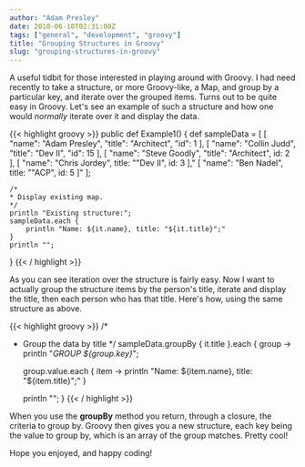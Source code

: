 ```yaml
---
author: "Adam Presley"
date: 2010-06-10T02:31:00Z
tags: ["general", "development", "groovy"]
title: "Grouping Structures in Groovy"
slug: "grouping-structures-in-groovy"
---
```


A useful tidbit for those interested in playing around with Groovy. I
had need recently to take a structure, or more Groovy-like, a Map, and
group by a particular key, and iterate over the grouped items. Turns out
to be quite easy in Groovy. Let's see an example of such a structure and
how one would *normally* iterate over it and display the data.

{{< highlight groovy >}}
public def Example1() {
    def sampleData = [
        [ "name": "Adam Presley", "title": "Architect", "id": 1 ],
        [ "name": "Collin Judd", "title": "Dev II", "id": 15 ],
        [ "name": "Steve Goodly", "title": "Architect", id: 2 ],
        [ "name": "Chris Jordey", title: ""Dev II", id: 3 ],"
        [ "name": "Ben Nadel", title: ""ACP", id: 5 ]"
    ];

    /*
    * Display existing map.
    */
    println "Existing structure:";
    sampleData.each {
        println "Name: ${it.name}, title: "${it.title}";"
    }
    println "";
}
{{< / highlight >}}

As you can see iteration over the structure is fairly easy. Now I want
to actually group the structure items by the person's title, iterate and
display the title, then each person who has that title. Here's how,
using the same structure as above.

{{< highlight groovy >}}
/*
 * Group the data by title
 */
sampleData.groupBy {
    it.title
}.each { group ->
    println "*GROUP ${group.key}*";

    group.value.each { item ->
        println "Name: ${item.name}, title: "${item.title}";"
    }

    println "";
}
{{< / highlight >}}

When you use the **groupBy** method you return, through a closure, the
criteria to group by. Groovy then gives you a new structure, each key
being the value to group by, which is an array of the group matches.
Pretty cool!

Hope you enjoyed, and happy coding!
